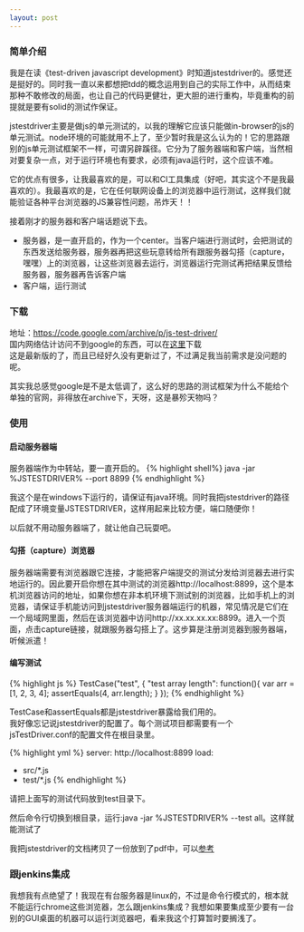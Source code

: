 ```yaml
---
layout: post
---
```

### 简单介绍
我是在读《test-driven javascript development》时知道jstestdriver的。感觉还是挺好的。同时我一直以来都想把tdd的概念运用到自己的实际工作中，从而结束那种不敢修改的局面，也让自己的代码更健壮，更大胆的进行重构，毕竟重构的前提就是要有solid的测试作保证。  

jstestdriver主要是做js的单元测试的，以我的理解它应该只能做in-browser的js的单元测试。node环境的可能就用不上了，至少暂时我是这么认为的！它的思路跟别的js单元测试框架不一样，可谓另辟蹊径。它分为了服务器端和客户端，当然相对要复杂一点，对于运行环境也有要求，必须有java运行时，这个应该不难。

它的优点有很多，让我最喜欢的是，可以和CI工具集成（好吧，其实这个不是我最喜欢的）。我最喜欢的是，它在任何联网设备上的浏览器中运行测试，这样我们就能验证各种平台浏览器的JS兼容性问题，吊炸天！！

接着刚才的服务器和客户端话题说下去。
- 服务器，是一直开启的，作为一个center。当客户端进行测试时，会把测试的东西发送给服务器，服务器再把这些玩意转给所有跟服务器勾搭（capture，嘿嘿）上的浏览器，让这些浏览器去运行，浏览器运行完测试再把结果反馈给服务器，服务器再告诉客户端
- 客户端，运行测试

### 下载
地址：https://code.google.com/archive/p/js-test-driver/  
国内网络估计访问不到google的东西，可以在[这里](/attachments/jstestdriver-1.3.5.jar)下载  
这是最新版的了，而且已经好久没有更新过了，不过满足我当前需求是没问题的呢。

其实我总感觉google是不是太低调了，这么好的思路的测试框架为什么不能给个单独的官网，非得放在archive下，天呀，这是暴殄天物吗？

### 使用
#### 启动服务器端
服务器端作为中转站，要一直开启的。
{% highlight shell%}
java -jar %JSTESTDRIVER% --port 8899
{% endhighlight %}

我这个是在windows下运行的，请保证有java环境。同时我把jstestdriver的路径配成了环境变量JSTESTDRIVER，这样用起来比较方便，端口随便你！

以后就不用动服务器端了，就让他自己玩耍吧。

#### 勾搭（capture）浏览器
服务器端需要有浏览器跟它连接，才能把客户端提交的测试分发给浏览器去进行实地运行的。因此要开启你想在其中测试的浏览器http://localhost:8899，这个是本机浏览器访问的地址，如果你想在非本机环境下测试别的浏览器，比如手机上的浏览器，请保证手机能访问到jstestdriver服务器端运行的机器，常见情况是它们在一个局域网里面，然后在该浏览器中访问http://xx.xx.xx.xx:8899。进入一个页面，点击capture链接，就跟服务器勾搭上了。这步算是注册浏览器到服务器端，听候派遣！

#### 编写测试
{% highlight js %}
TestCase("test", {
	"test array length": function(){
		var arr = [1, 2, 3, 4];
		assertEquals(4, arr.length);
	}
});
{% endhighlight %}

TestCase和assertEquals都是jstestdriver暴露给我们用的。  
我好像忘记说jstestdriver的配置了。每个测试项目都需要有一个jsTestDriver.conf的配置文件在根目录里。

{% highlight yml %}
server: http://localhost:8899
load:
  - src/*.js
  - test/*.js
{% endhighlight %}

请把上面写的测试代码放到test目录下。

然后命令行切换到根目录，运行:java -jar %JSTESTDRIVER% --test all。这样就能测试了

我把jstestdriver的文档拷贝了一份放到了pdf中，可以[参考](/attachments/jstestdriver-doc.pdf)

### 跟jenkins集成
我想我有点绝望了！我现在有台服务器是linux的，不过是命令行模式的，根本就不能运行chrome这些浏览器，怎么跟jenkins集成？我想如果要集成至少要有一台别的GUI桌面的机器可以运行浏览器吧，看来我这个打算暂时要搁浅了。

